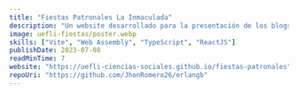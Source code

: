 ```yaml
---
title: "Fiestas Patronales La Inmaculada"
description: "Un website desarrollado para la presentación de los blogs de cada una de los cantones de la provincia de Loja desarrolladas por estudiantes, en español e inglés, y una sección Quiz sobre la historia y cultura de la provincia. Este proyecto fue impulsado por el área de inglés de la Unidad Educativa Fiscomisional La Inmaculada."
image: uefli-fiestas/poster.webp
skills: ["Vite", "Web Assembly", "TypeScript", "ReactJS"]
publishDate: 2023-07-08
readMinTime: 7
website: "https://uefli-ciencias-sociales.github.io/fiestas-patronales"
repoUri: "https://github.com/JhonRomero26/erlangb"
---
```

